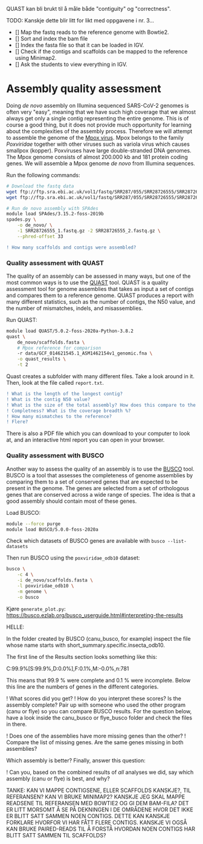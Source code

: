 QUAST kan bli brukt til å måle både "contiguity" og "correctness".

TODO:
Kanskje dette blir litt for likt med oppgavene i nr. 3...
- [] Map the fastq reads to the reference genome with Bowtie2.
- [] Sort and index the bam file
- [] Index the fasta file so that it can be loaded in IGV. 
- [] Check if the contigs and scaffolds can be mapped to the reference using Minimap2.
- [] Ask the students to view everything in IGV. 

# Assembly quality assessment

Doing _de novo_ assembly on Illumina sequenced SARS-CoV-2 genomes is often very "easy", meaning that we have such high coverage that we almost always get only a single contig representing the entire genome. This is of course a good thing, but it does not provide much opportunity for learning about the complexities of the assembly process. Therefore we will attempt to assemble the genome of the [Mpox virus](https://en.wikipedia.org/wiki/Mpox). Mpox belongs to the family _Poxviridae_ together with other viruses such as variola virus which causes smallpox (kopper). Poxviruses have large double-stranded DNA genomes. The Mpox genome consists of almost 200.000 kb and 181 protein coding genes. We will assemble a Mpox genome _de novo_ from Illumina sequences.  

Run the following commands:  
```bash
# Download the fastq data
wget ftp://ftp.sra.ebi.ac.uk/vol1/fastq/SRR287/055/SRR28726555/SRR28726555_1.fastq.gz  
wget ftp://ftp.sra.ebi.ac.uk/vol1/fastq/SRR287/055/SRR28726555/SRR28726555_2.fastq.gz

# Run de novo assembly with SPAdes
module load SPAdes/3.15.2-foss-2019b
spades.py \
    -o de_novo/ \
    -1 SRR28726555_1.fastq.gz -2 SRR28726555_2.fastq.gz \
    --phred-offset 33
```

```diff
! How many scaffolds and contigs were assembled?
```

### Quality assessment with QUAST
The quality of an assembly can be assessed in many ways, but one of the most common ways is to use the [QUAST](http://quast.sourceforge.net/) tool. QUAST is a quality assessment tool for genome assemblies that takes as input a set of contigs and compares them to a reference genome. QUAST produces a report with many different statistics, such as the number of contigs, the N50 value, and the number of mismatches, indels, and misassemblies.

Run QUAST:
```bash
module load QUAST/5.0.2-foss-2020a-Python-3.8.2
quast \
    de_novo/scaffolds.fasta \
    # Mpox reference for comparison
    -r data/GCF_014621545.1_ASM1462154v1_genomic.fna \
    -o quast_results \
    -t 2 
```
Quast creates a subfolder with many different files. Take a look around in it. Then, look at the file called `report.txt`.

```diff
! What is the length of the longest contig?
! What is the contig N50 value?
! What is the size of the total assembly? How does this compare to the reference genome?
! Completness? What is the coverage breadth %?
! How many mismatches to the reference?
! Flere?
```  

There is also a PDF file which you can download to your computer to look at, and an interactive html report you can open in your browser.


### Quality assessment with BUSCO
Another way to assess the quality of an assembly is to use the [BUSCO](https://busco.ezlab.org/) tool. BUSCO is a tool that assesses the completeness of genome assemblies by comparing them to a set of conserved genes that are expected to be present in the genome. The genes are selected from a set of orthologous genes that are conserved across a wide range of species. The idea is that a good assembly should contain most of these genes.

Load BUSCO:
```bash
module --force purge
module load BUSCO/5.0.0-foss-2020a
```

Check which datasets of BUSCO genes are available with `busco --list-datasets`

Then run BUSCO using the `poxviridae_odb10` dataset:  

```bash
busco \
    -c 4 \
    -i de_novo/scaffolds.fasta \
    -l poxviridae_odb10 \
    -m genome \
    -o busco
```

Kjøre `generate_plot.py`: https://busco.ezlab.org/busco_userguide.html#interpreting-the-results

HELLE:

In the folder created by BUSCO (canu_busco, for example) inspect the file whose name starts with short_summary.specific.insecta_odb10.

The first line of the Results section looks something like this:

C:99.9%[S:99.9%,D:0.0%],F:0.1%,M:-0.0%,n:781

This means that 99.9 % were complete and 0.1 % were incomplete. Below this line are the numbers of genes in the different categories.

! What scores did you get?
! How do you interpret these scores? Is the assembly complete?
Pair up with someone who used the other program (canu or flye) so you can compare BUSCO results. For the question below, have a look inside the canu_busco or flye_busco folder and check the files in there.

! Does one of the assemblies have more missing genes than the other?
! Compare the list of missing genes. Are the same genes missing in both assemblies?


Which assembly is better?
Finally, answer this question:

! Can you, based on the combined results of *all* analyses we did, say which assembly (canu or flye) is best, and why?

TANKE:
KAN VI MAPPE CONTIGSENE, ELLER SCAFFOLDS KANSKJE?, TIL REFERANSEN? KAN VI BRUKE MINIMAP2? KANSKJE JEG SKAL MAPPE READSENE TIL REFERANSEN MED BOWTIE2 OG GI DEM BAM-FILA? DET ER LITT MORSOMT Å SE PÅ DEKNINGEN I DE OMRÅDENE HVOR DET IKKE ER BLITT SATT SAMMEN NOEN CONTIGS. DETTE KAN KANSKJE FORKLARE HVORFOR VI HAR FÅTT FLERE CONTIGS. KANSKJE VI OGSÅ KAN BRUKE PAIRED-READS TIL Å FORSTÅ HVORDAN NOEN CONTIGS HAR BLITT SATT SAMMEN TIL SCAFFOLDS?

